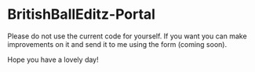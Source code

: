 # BritishBallEditz-Portal

Please do not use the current code for yourself. If you want you can make improvements on it and send it to me using the form (coming soon).

Hope you have a lovely day!
